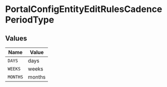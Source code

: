 # PortalConfigEntityEditRulesCadencePeriodType


## Values

| Name     | Value    |
| -------- | -------- |
| `DAYS`   | days     |
| `WEEKS`  | weeks    |
| `MONTHS` | months   |